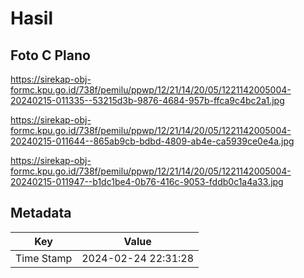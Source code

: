 # Hasil

## Foto C Plano

https://sirekap-obj-formc.kpu.go.id/738f/pemilu/ppwp/12/21/14/20/05/1221142005004-20240215-011335--53215d3b-9876-4684-957b-ffca9c4bc2a1.jpg

https://sirekap-obj-formc.kpu.go.id/738f/pemilu/ppwp/12/21/14/20/05/1221142005004-20240215-011644--865ab9cb-bdbd-4809-ab4e-ca5939ce0e4a.jpg

https://sirekap-obj-formc.kpu.go.id/738f/pemilu/ppwp/12/21/14/20/05/1221142005004-20240215-011947--b1dc1be4-0b76-416c-9053-fddb0c1a4a33.jpg


## Metadata

| Key        | Value               |
| ---------- | ------------------- |
| Time Stamp | 2024-02-24 22:31:28 |



